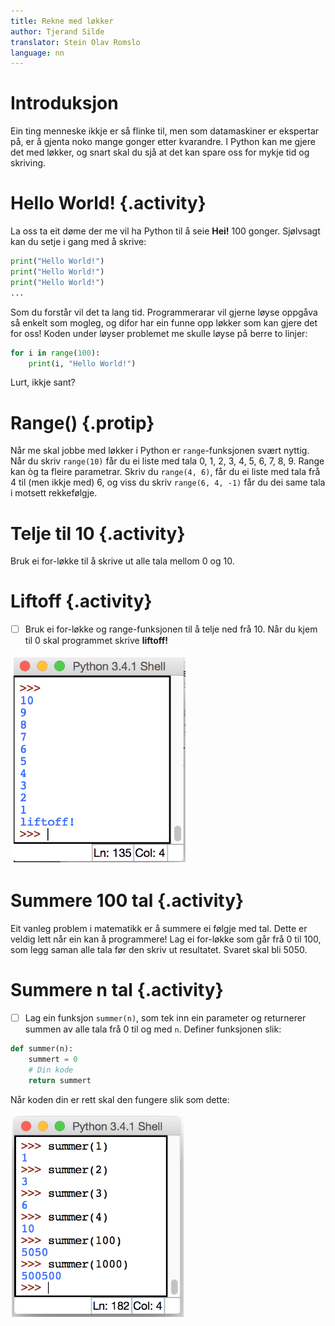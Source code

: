 ```yaml
---
title: Rekne med løkker
author: Tjerand Silde
translator: Stein Olav Romslo
language: nn
---
```



# Introduksjon

Ein ting menneske ikkje er så flinke til, men som datamaskiner er ekspertar på,
er å gjenta noko mange gonger etter kvarandre. I Python kan me gjere det med
løkker, og snart skal du sjå at det kan spare oss for mykje tid og skriving.


# Hello World! {.activity}

La oss ta eit døme der me vil ha Python til å seie **Hei!** 100 gonger.
Sjølvsagt kan du setje i gang med å skrive:

```python
print("Hello World!")
print("Hello World!")
print("Hello World!")
...
```

Som du forstår vil det ta lang tid. Programmerarar vil gjerne løyse oppgåva så
enkelt som mogleg, og difor har ein funne opp løkker som kan gjere det for oss!
Koden under løyser problemet me skulle løyse på berre to linjer:

```python
for i in range(100):
    print(i, "Hello World!")
```

Lurt, ikkje sant?


# Range() {.protip}

Når me skal jobbe med løkker i Python er `range`-funksjonen svært nyttig. Når du
skriv `range(10)` får du ei liste med tala 0, 1, 2, 3, 4, 5, 6, 7, 8, 9. Range
kan òg ta fleire parametrar. Skriv du `range(4, 6)`, får du ei liste med tala
frå 4 til (men ikkje med) 6, og viss du skriv `range(6, 4, -1)` får du dei same
tala i motsett rekkefølgje.


# Telje til 10 {.activity}

Bruk ei for-løkke til å skrive ut alle tala mellom 0 og 10.


# Liftoff {.activity}

- [ ] Bruk ei for-løkke og range-funksjonen til å telje ned frå 10. Når du kjem
  til 0 skal programmet skrive **liftoff!**

![Bilete av program som teljer ned til liftoff](liftoff.png)


# Summere 100 tal {.activity}

Eit vanleg problem i matematikk er å summere ei følgje med tal. Dette er veldig
lett når ein kan å programmere! Lag ei for-løkke som går frå 0 til 100, som legg
saman alle tala før den skriv ut resultatet. Svaret skal bli 5050.


# Summere n tal {.activity}

- [ ] Lag ein funksjon `summer(n)`, som tek inn ein parameter og returnerer
  summen av alle tala frå 0 til og med `n`. Definer funksjonen slik:

```python
def summer(n):
    summert = 0
    # Din kode
    return summert
```

Når koden din er rett skal den fungere slik som dette:

![Bilete av summering av talfølgjer med Python](summer.png)
